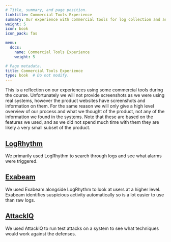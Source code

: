 ```yaml
---
# Title, summary, and page position.
linktitle: Commercial Tools Experience
summary: Our experience with commercial tools for log collection and analysis.
weight: 5
icon: book
icon_pack: fas

menu:
  docs:
    name: Commercial Tools Experience
    weight: 5

# Page metadata.
title: Commercial Tools Experience
type: book  # Do not modify.
---
```


This is a reflection on our experiences using some commercial tools during the course. Unfortunately we will not provide screenshots as we were using real systems, however the product websites have screenshots and information on them. For the same reason we will only give a high level overview of our process and what we thought of the product, not any of the information we found in the systems. Note that these are based on the features we used, and as we did not spend much time with them they are likely a very small subset of the product.

## [LogRhythm](logrhythm)

We primarily used LogRhythm to search through logs and see what alarms were triggered.

## [Exabeam](exabeam)

We used Exabeam alongside LogRhythm to look at users at a higher level. Exabeam identifies suspicious activity automatically so is a lot easier to use than raw logs.

## [AttackIQ](attackiq)

We used AttackIQ to run test attacks on a system to see what techniques would work against the defenses.